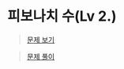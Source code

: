 # 피보나치 수(Lv 2.)
> [문제 보기](https://school.programmers.co.kr/learn/courses/30/lessons/12945)  

> [문제 풀이](https://moxie2ks.notion.site/Programmers-12945-fd640485d46b456d8fb8bc94f3e783f1)